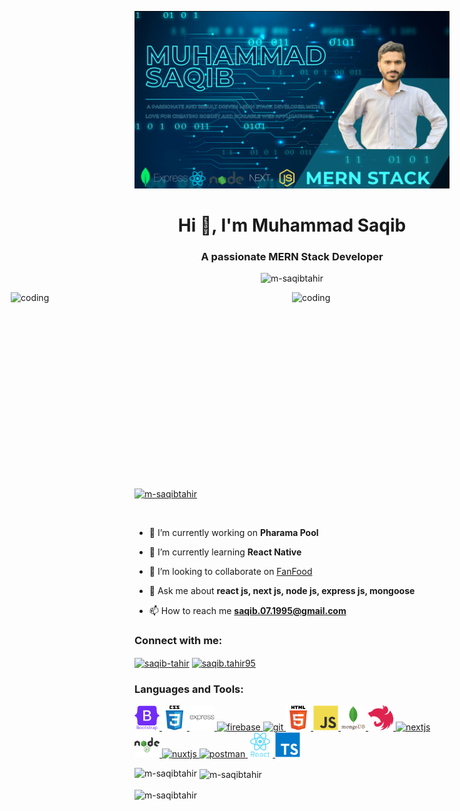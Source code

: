 ![logo](https://github.com/M-SaqibTahir/M-SaqibTahir/blob/main/MUHAMMAD%20sAQIB.png)
<h1 align="center">Hi 👋, I'm Muhammad Saqib</h1>
<h3 align="center">A passionate MERN Stack Developer</h3>
<p align="center"> <img src="https://komarev.com/ghpvc/?username=m-saqibtahir&label=Profile%20views&color=0e75b6&style=flat" alt="m-saqibtahir" /> </p>
<div style="display: flex; justify-content: center; padding: 5;">
<!--   <img align="left" padding="5px" alt="coding" width="250" src="https://cdn.dribbble.com/users/1162077/screenshots/3848914/programmer.gif"> -->
<img align="left" padding="5px" alt="coding" width="450" height="300" src="https://media2.giphy.com/media/VTtANKl0beDFQRLDTh/200w.webp?cid=ecf05e471lnksov9b5e8a2hzdcr1f0cecqynkscq6spvq203&ep=v1_gifs_search&rid=200w.webp&ct=g">
  <img align="right" padding="5px" alt="coding" width="450" height="300" src="https://media4.giphy.com/media/v1.Y2lkPTc5MGI3NjExbzl1dzVnajhvb3dzbHNnNDZyZ3hoM2FzNXVzdTYwczR4b2l4cW4wdCZlcD12MV9pbnRlcm5hbF9naWZfYnlfaWQmY3Q9Zw/bJ4TVNYNUympPgcpem/giphy.webp">
<!--   <img align="right" padding="5px" alt="coding" width="250" src="https://media0.giphy.com/media/v1.Y2lkPTc5MGI3NjExcWE4YWw3NDYzYmV2a3kwbHNmejJtOWF4dmNxYXptOHZzcW03eHR0NyZlcD12MV9pbnRlcm5hbF9naWZfYnlfaWQmY3Q9Zw/RJVw6tIfb2dIwTHFb0/giphy.webp"> -->
</div>

<p align="left"> <a href="https://github.com/ryo-ma/github-profile-trophy"><img src="https://github-profile-trophy.vercel.app/?username=m-saqibtahir" alt="m-saqibtahir" /></a> </p>

<p align="left"> <a href="https://twitter.com/" target="blank"><img src="https://img.shields.io/twitter/follow/?logo=twitter&style=for-the-badge" alt="" /></a> </p>

- 🔭 I’m currently working on **Pharama Pool**

- 🌱 I’m currently learning **React Native**

- 👯 I’m looking to collaborate on [FanFood](www.order.fanfoodapp.com)

- 💬 Ask me about **react js, next js, node js, express js, mongoose**

- 📫 How to reach me **saqib.07.1995@gmail.com**

<h3 align="left">Connect with me:</h3>
<p align="left">
<a href="https://linkedin.com/in/saqib-tahir" target="blank"><img align="center" src="https://raw.githubusercontent.com/rahuldkjain/github-profile-readme-generator/master/src/images/icons/Social/linked-in-alt.svg" alt="saqib-tahir" height="30" width="40" /></a>
<a href="https://fb.com/saqib.tahir95" target="blank"><img align="center" src="https://raw.githubusercontent.com/rahuldkjain/github-profile-readme-generator/master/src/images/icons/Social/facebook.svg" alt="saqib.tahir95" height="30" width="40" /></a>
</p>

<h3 align="left">Languages and Tools:</h3>
<p align="left"> <a href="https://getbootstrap.com" target="_blank" rel="noreferrer"> <img src="https://raw.githubusercontent.com/devicons/devicon/master/icons/bootstrap/bootstrap-plain-wordmark.svg" alt="bootstrap" width="40" height="40"/> </a> <a href="https://www.w3schools.com/css/" target="_blank" rel="noreferrer"> <img src="https://raw.githubusercontent.com/devicons/devicon/master/icons/css3/css3-original-wordmark.svg" alt="css3" width="40" height="40"/> </a> <a href="https://expressjs.com" target="_blank" rel="noreferrer"> <img src="https://raw.githubusercontent.com/devicons/devicon/master/icons/express/express-original-wordmark.svg" alt="express" width="40" height="40"/> </a> <a href="https://firebase.google.com/" target="_blank" rel="noreferrer"> <img src="https://www.vectorlogo.zone/logos/firebase/firebase-icon.svg" alt="firebase" width="40" height="40"/> </a> <a href="https://git-scm.com/" target="_blank" rel="noreferrer"> <img src="https://www.vectorlogo.zone/logos/git-scm/git-scm-icon.svg" alt="git" width="40" height="40"/> </a> <a href="https://www.w3.org/html/" target="_blank" rel="noreferrer"> <img src="https://raw.githubusercontent.com/devicons/devicon/master/icons/html5/html5-original-wordmark.svg" alt="html5" width="40" height="40"/> </a> <a href="https://developer.mozilla.org/en-US/docs/Web/JavaScript" target="_blank" rel="noreferrer"> <img src="https://raw.githubusercontent.com/devicons/devicon/master/icons/javascript/javascript-original.svg" alt="javascript" width="40" height="40"/> </a> <a href="https://www.mongodb.com/" target="_blank" rel="noreferrer"> <img src="https://raw.githubusercontent.com/devicons/devicon/master/icons/mongodb/mongodb-original-wordmark.svg" alt="mongodb" width="40" height="40"/> </a> <a href="https://nestjs.com/" target="_blank" rel="noreferrer"> <img src="https://raw.githubusercontent.com/devicons/devicon/master/icons/nestjs/nestjs-plain.svg" alt="nestjs" width="40" height="40"/> </a> <a href="https://nextjs.org/" target="_blank" rel="noreferrer"> <img src="https://cdn.worldvectorlogo.com/logos/nextjs-2.svg" alt="nextjs" width="40" height="40"/> </a> <a href="https://nodejs.org" target="_blank" rel="noreferrer"> <img src="https://raw.githubusercontent.com/devicons/devicon/master/icons/nodejs/nodejs-original-wordmark.svg" alt="nodejs" width="40" height="40"/> </a> <a href="https://nuxtjs.org/" target="_blank" rel="noreferrer"> <img src="https://www.vectorlogo.zone/logos/nuxtjs/nuxtjs-icon.svg" alt="nuxtjs" width="40" height="40"/> </a> <a href="https://postman.com" target="_blank" rel="noreferrer"> <img src="https://www.vectorlogo.zone/logos/getpostman/getpostman-icon.svg" alt="postman" width="40" height="40"/> </a> <a href="https://reactjs.org/" target="_blank" rel="noreferrer"> <img src="https://raw.githubusercontent.com/devicons/devicon/master/icons/react/react-original-wordmark.svg" alt="react" width="40" height="40"/> </a> <a href="https://www.typescriptlang.org/" target="_blank" rel="noreferrer"> <img src="https://raw.githubusercontent.com/devicons/devicon/master/icons/typescript/typescript-original.svg" alt="typescript" width="40" height="40"/> </a> </p>

<p><img align="left" src="https://github-readme-stats.vercel.app/api/top-langs?username=m-saqibtahir&show_icons=true&locale=en&layout=compact" alt="m-saqibtahir" /></p>

<p>&nbsp;<img align="center" src="https://github-readme-stats.vercel.app/api?username=m-saqibtahir&show_icons=true&locale=en" alt="m-saqibtahir" /></p>

<p><img align="center" src="https://github-readme-streak-stats.herokuapp.com/?user=m-saqibtahir&" alt="m-saqibtahir" /></p>
